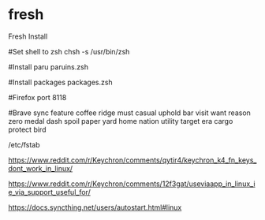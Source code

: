 # fresh
Fresh Install

#Set shell to zsh
chsh -s /usr/bin/zsh

#Install paru
paruins.zsh

#Install packages
packages.zsh

#Firefox port
8118

#Brave sync
feature coffee ridge must casual uphold bar visit want reason zero medal dash spoil paper yard home nation utility target era cargo protect bird

/etc/fstab

https://www.reddit.com/r/Keychron/comments/qytir4/keychron_k4_fn_keys_dont_work_in_linux/

https://www.reddit.com/r/Keychron/comments/12f3gat/useviaapp_in_linux_ie_via_support_useful_for/

https://docs.syncthing.net/users/autostart.html#linux
